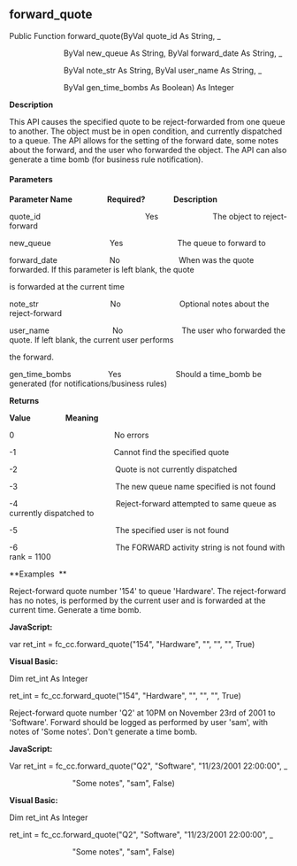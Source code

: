 forward_quote
-------------

Public Function forward_quote(ByVal quote_id As String, _

                         ByVal new_queue As String, ByVal forward_date As String, _

                         ByVal note_str As String, ByVal user_name As String, _

                         ByVal gen_time_bombs As Boolean) As Integer

**Description**

This API causes the specified quote to be reject-forwarded from one queue to another. The object must be in open condition, and currently dispatched to a queue. The API allows for the setting of the forward date, some notes about the forward, and the user who forwarded the object. The API can also generate a time bomb (for business rule notification).

#### Parameters
**Parameter Name**                **Required?**             **Description**

quote_id                                                Yes                         The object to reject-forward

new_queue                           Yes                         The queue to forward to

forward_date                        No                           When was the quote forwarded. If this parameter is left blank, the quote

is forwarded at the current time

note_str                                 No                           Optional notes about the reject-forward

user_name                             No                           The user who forwarded the quote. If left blank, the current user performs

the forward.

gen_time_bombs                 Yes                         Should a time_bomb be generated (for notifications/business rules)

**Returns**

**Value**                **Meaning**

0                                              No errors

-1                                             Cannot find the specified quote

-2                                             Quote is not currently dispatched

-3                                             The new queue name specified is not found

-4                                             Reject-forward attempted to same queue as currently dispatched to

-5                                             The specified user is not found

-6                                             The FORWARD activity string is not found with rank = 1100

**Examples  **

 Reject-forward quote number '154' to queue 'Hardware'. The reject-forward has no notes, is performed by the current user and is forwarded at the current time. Generate a time bomb.

**JavaScript:**

var ret_int = fc_cc.forward_quote("154", "Hardware", "", "", "", True)

**Visual Basic:**

Dim ret_int As Integer

ret_int = fc_cc.forward_quote("154", "Hardware", "", "", "", True)

 Reject-forward quote number 'Q2' at 10PM on November 23rd of 2001 to 'Software'. Forward should be logged as performed by user 'sam', with notes of 'Some notes'. Don't generate a time bomb.

**JavaScript:**

Var ret_int = fc_cc.forward_quote("Q2", "Software", "11/23/2001 22:00:00", _

                             "Some notes", "sam", False)

 **Visual Basic:**

Dim ret_int As Integer

ret_int = fc_cc.forward_quote("Q2", "Software", "11/23/2001 22:00:00", _

                             "Some notes", "sam", False)